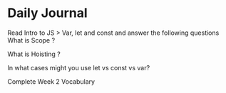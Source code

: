 # Daily Journal
Read Intro to JS > Var, let and const and answer the following questions
What is Scope ?

What is Hoisting ?

In what cases might you use let vs const vs var?

Complete Week 2 Vocabulary